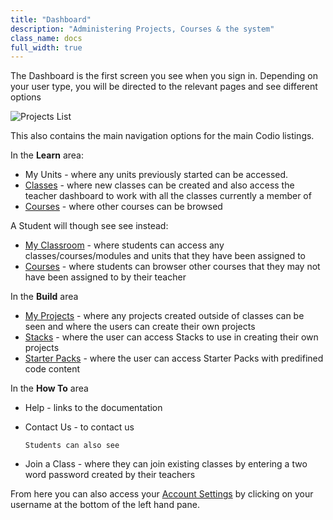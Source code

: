 ```yaml
---
title: "Dashboard"
description: "Administering Projects, Courses & the system"
class_name: docs
full_width: true
---
```


The Dashboard is the first screen you see when you sign in. Depending on your user type, you will be directed to the relevant pages and see different options

![Projects List](/img/docs/projects_list.png)

This also contains the main navigation options for the main Codio listings.

In the **Learn** area: 

- My Units - where any units previously started can be accessed.
- [Classes](/docs/dashboard/classes/) - where new classes can be created and also access the teacher dashboard to work with all the classes currently a member of
- [Courses](/docs/tuts/publish/overview) - where other courses can be browsed

A Student will though see see instead: 

- [My Classroom](/docs/student/classes/) - where students can access any classes/courses/modules and units that they have been assigned to
- [Courses](/docs/tuts/publish/overview) - where students can browser other courses that they may not have been assigned to by their teacher

In the **Build** area

- [My Projects](/docs/dashboard/projects/) - where any projects created outside of classes can be seen and where the users can create their own projects
- [Stacks](/docs/dashboard/stacks/) - where the user can access Stacks to use in creating their own projects
- [Starter Packs](/docs/dashboard/packs/) - where the user can access Starter Packs with predifined code content

In the **How To** area

- Help - links to the documentation
- Contact Us - to contact us

      Students can also see 
- Join a Class - where they can join existing classes by entering a two word password created by their teachers

From here you can also access your [Account Settings](/docs/dashboard/settings/) by clicking on your username at the bottom of the left hand pane.



